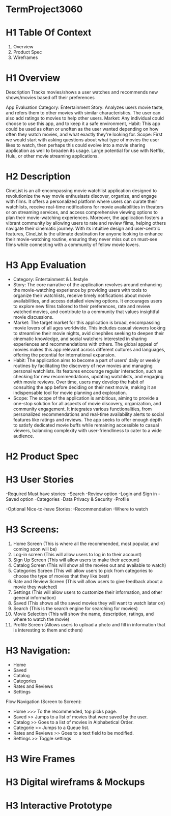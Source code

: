 # TermProject3060
# H1 Table Of Context 
1. Overview
2. Product Spec
3. Wireframes

# H1 Overview

Description
Tracks movies/shows a user watches and recommends new shows/movies based off their preferences

App Evaluation
Category: Entertainment
Story: Analyzes users movie taste, and refers them to other movies with similar characteristics. The user can also add ratings to movies to help other users.
Market: Any individual could choose to use this app, and to keep it a safe environment, 
Habit: This app could be used as often or unoften as the user wanted depending on how often they watch movies, and what exactly they're looking for.
Scope: First we would start with asking questions about what type of movies the user likes to watch, then perhaps this could evolve into a movie sharing application as well to broaden its usage. Large potential for use with Netflix, Hulu, or other movie streaming applications.

# H2 Description
CineList is an all-encompassing movie watchlist application designed to revolutionize the way movie enthusiasts discover, organize, and engage with films. It offers a personalized platform where users can curate their watchlists, receive real-time notifications for movie availabilities in theaters or on streaming services, and access comprehensive viewing options to plan their movie-watching experiences. Moreover, the application fosters a vibrant community by allowing users to rate and review films, helping others navigate their cinematic journey. With its intuitive design and user-centric features, CineList is the ultimate destination for anyone looking to enhance their movie-watching routine, ensuring they never miss out on must-see films while connecting with a community of fellow movie lovers.

# H3 App Evaluation
- Category: Entertainment & Lifestyle
- Story: The core narrative of the application revolves around enhancing the movie-watching experience by providing users with tools to organize their watchlists, receive timely notifications about movie availabilities, and access detailed viewing options. It encourages users to explore new films tailored to their preferences, rate and review watched movies, and contribute to a community that values insightful movie discussions.
- Market: The target market for this application is broad, encompassing movie lovers of all ages worldwide. This includes casual viewers looking to streamline their movie nights, avid cinephiles seeking to deepen their cinematic knowledge, and social watchers interested in sharing experiences and recommendations with others. The global appeal of movies makes this app relevant across different cultures and languages, offering the potential for international expansion.
- Habit: The application aims to become a part of users' daily or weekly routines by facilitating the discovery of new movies and managing personal watchlists. Its features encourage regular interaction, such as checking for new recommendations, updating watchlists, and engaging with movie reviews. Over time, users may develop the habit of consulting the app before deciding on their next movie, making it an indispensable tool for movie planning and exploration.
- Scope: The scope of the application is ambitious, aiming to provide a one-stop solution for all aspects of movie discovery, organization, and community engagement. It integrates various functionalities, from personalized recommendations and real-time availability alerts to social features like ratings and reviews. The app seeks to offer enough depth to satisfy dedicated movie buffs while remaining accessible to casual viewers, balancing complexity with user-friendliness to cater to a wide audience.


# H2 Product Spec
# H3 User Stories
-Required Must have stories:
-Search
-Review option
-Login and Sign in
-Saved option
-Categories
-Data Privacy & Security
-Profile

-Optional Nice-to-have Stories:
-Recommendation
-Where to watch


# H3 Screens:
1. Home Screen (This is where all the recommended, most popular, and coming soon will be)
2. Log-in screen (This will allow users to log in to their account)
3. Sign Up Screen (This will allow users to make their account)
4. Catalog Screen (This will show all the movies out and available to watch)
5. Categories Screen (This will allow users to pick from categories to choose the type of movies that they like best)
6. Rate and Review Screen (This will allow users to give feedback about a movie they watched)
7. Settings (This will allow users to customize their information, and other general information)
8. Saved (This shows all the saved movies they will want to watch later on)
9. Search (This is the search engine for searching for movies)
10. Movie Selection (This will show the name, description, ratings, and where to watch the movie)
11. Profile Screen (Allows users to upload a photo and fill in information that is interesting to them and others)


# H3 Navigation:
- Home
- Saved
- Catalog
- Categories
- Rates and Reviews
- Settings

Flow Navigation (Screen to Screen):
- Home >>> To the recommended, top picks page.
- Saved >> Jumps to a list of movies that were saved by the user.
- Catalog >> Goes to a list of movies in Alphabetical Order.
- Categorie >> Jumps to a Queue list.
- Rates and Reviews >> Goes to a text field to be modified.
- Settings >> Toggle settings

# H3 Wire Frames

# H3 Digital wireframs & Mockups

# H3 Interactive Prototype

